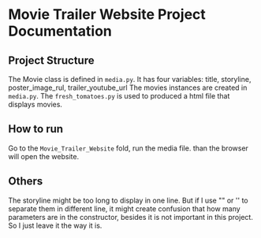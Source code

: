 # Movie Trailer Website Project Documentation

## Project Structure
The Movie class is defined in `media.py`. It has four variables: title, storyline, poster_image_rul, trailer_youtube_url
The movies instances are created in `media.py`. 
The `fresh_tomatoes.py` is used to produced a html file that displays movies.

## How to run
Go to the `Movie_Trailer_Website` fold, run the media file. than the browser will open the website.

## Others
The storyline might be too long to display in one line. But if I use "" or '' to separate them in 
different line, it might create confusion that how many parameters are in the constructor, besides it is not important in this project. So I just leave it the way it is.
